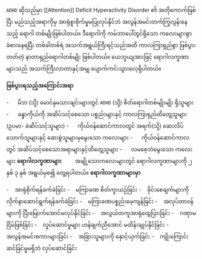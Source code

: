 `ADHD` ဆိုသည်မှာ [[Attention]] Deficit Hyperactivity Disorder ၏ အတိုကောက်ဖြစ်ပြီး မည်သည့်အရာကိုမှ အာရုံစူးစိုက်မှုမပြုလုပ်နိုင်ဘဲ အလွန်အမင်းတက်ကြွလွန်းနေသည့် ရောဂါ တစ်မျိုးဖြစ်ပါတယ်။ ဒီရောဂါကို ကမ်ဘာပေါ်တွင်ရှိသော ကလေးများစွာခံစားနေရပြီး တစ်ခါတစ်ရံ အသက်အရွယ်ကြီးရင့်သည်အထိ ကာလကြာရှည်စွာ ဖြစ်ပွားတတ်တဲ့ နာတာရှည်ရောဂါတစ်မျိုး ဖြစ်ပါတယ်။ ယေဘူယျအားဖြင့် ရောဂါလက္ခဏာများသည် အသက်ကြီးလာတာနှင့်အမျှ ပျောက်ကင်းသွားလေ့ရှိပါတယ်။

**ဖြစ်ပွားရသည့်အကြောင်းအရာ**

-      မိဘ (သို့) မောင်နှမသားချင်းများတွင် `ADHD` (သို့) စိတ်ရောဂါတစ်မျိုးမျိုး ရှိသူများ
-      ခန္ဓာကိုယ်ကို အဆိပ်သင့်စေသော ပစ္စည်းများနှင့် ကာလကြာရှည်ထိတွေ့သူများ (ဥပမာ- ခဲဆိပ်သင့်သူများ)
-      ကိုယ်၀န်ဆောင်ကာလတွင် အရက်(သို့) ဆေးလိပ်သောက်သူများနှင့် ဆေးစွဲသူများမှမွေးသော ကလေးများ
-      ကိုယ်၀န်ဆောင်ကာလတွင် အဆိပ်သင့်စေသောအရာများနှင့်ထိတွေ့သူများ
-      လမစေ့ဘဲမွေးသော ကလေးများ
**ရောဂါလက္ခဏာများ**
        အချို့သောကလေးများတွင် ရောဂါလက္ခဏာများကို ၂ နှစ် ၃ နှစ် အရွယ်မှစ၍ တွေ့ရပါတယ်။
**ရောဂါလက္ခဏာများမှာ**

-    အာရုံစိုက်ရန်ခက်ခဲခြင်း
-    မကြာခဏ စိတ်ကူးယဉ်ခြင်း
-    ခိုင်းစေချက်များကို လိုက်နာဆောင်ရွက်ရန်ခက်ခဲခြင်း
-    မကြာခဏပစ္စည်းမေ့ကျန်ခြင်း
-    အလုပ်တာ၀န်များကို ပြီးမြောက်အောင်မလုပ်နိုင်ခြင်း
-    အလွယ်တကူအာရုံထွေပြားခြင်း
-    ဂဏှာမငြိမ်ဖြစ်ခြင်း
-    လှုပ်ဆောင်မှုများ ဟန်ချက်ညီအောင် မထိန်းချုပ်နိုင်ခြင်း
-    အလွန်အမင်းစကားများခြင်း
-    အခြားသူများကို နှောင့်ယှက်ခြင်း
-    ကျိုးကြောင်းဆင်ခြင်မှုမရှိဘဲ လုပ်ဆောင်ခြင်း
          
